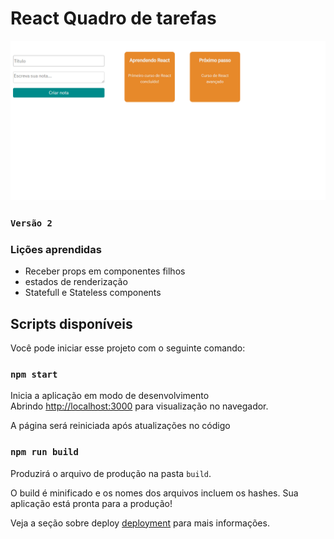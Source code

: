 # React Quadro de tarefas

![versao_1](./src/assets/img/v2.png)
### `Versão 2`


### Lições aprendidas
- Receber props em componentes filhos
- estados de renderização
- Statefull e Stateless components

## Scripts disponíveis

Você pode iniciar esse projeto com o seguinte comando:

### `npm start`

Inicia a aplicação em modo de desenvolvimento\
Abrindo [http://localhost:3000](http://localhost:3000) para visualização no navegador.

A página será reiniciada após atualizações no código

### `npm run build`

Produzirá o arquivo de produção na pasta `build`.

O build é minificado e os nomes dos arquivos incluem os hashes.
Sua aplicação está pronta para a produção!

Veja a seção sobre deploy [deployment](https://facebook.github.io/create-react-app/docs/deployment) para mais informações.

